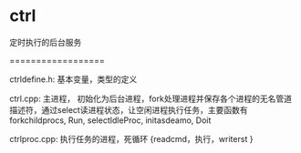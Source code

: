 ctrl
====

定时执行的后台服务

==================

ctrldefine.h: 基本变量，类型的定义

ctrl.cpp: 主进程， 初始化为后台进程，fork处理进程并保存各个进程的无名管道描述符，通过select读进程状态，让空闲进程执行任务，主要函数有 forkchildprocs, Run, selectIdleProc, initasdeamo, Doit

ctrlproc.cpp: 执行任务的进程，死循环 {readcmd，执行，writerst }

